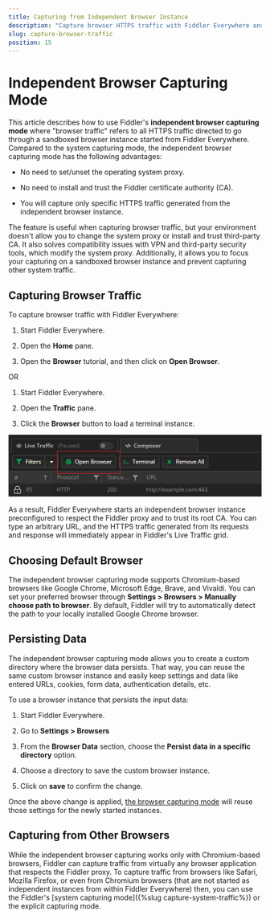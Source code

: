 ```yaml
---
title: Capturing from Independent Browser Instance
description: "Capture browser HTTPS traffic with Fiddler Everywhere and the independent browser capturing mode."
slug: capture-browser-traffic
position: 15
---
```


# Independent Browser Capturing Mode

This article describes how to use Fiddler's **independent browser capturing mode** where "browser traffic" refers to all HTTPS traffic directed to go through a sandboxed browser instance started from Fiddler Everywhere. Compared to the system capturing mode, the independent browser capturing mode has the following advantages:

- No need to set/unset the operating system proxy.

- No need to install and trust the Fiddler certificate authority (CA).

- You will capture only specific HTTPS traffic generated from the independent browser instance.

The feature is useful when capturing browser traffic, but your environment doesn't allow you to change the system proxy or install and trust third-party CA. It also solves compatibility issues with VPN and third-party security tools, which modify the system proxy. Additionally, it allows you to focus your capturing on a sandboxed browser instance and prevent capturing other system traffic.


## Capturing Browser Traffic

To capture browser traffic with Fiddler Everywhere:

1. Start Fiddler Everywhere.

1. Open the **Home** pane.

1. Open the **Browser** tutorial, and then click on **Open Browser**.

OR

1. Start Fiddler Everywhere.

1. Open the **Traffic** pane.

1. Click the **Browser** button to load a terminal instance.

![Use the "Browser" button to capture traffic from independent browser instance](../images/get-started/get-started-open-browser.png)

As a result, Fiddler Everywhere starts an independent browser instance preconfigured to respect the Fiddler proxy and to trust its root CA. You can type an arbitrary URL, and the HTTPS traffic generated from its requests and response will immediately appear in Fiddler's Live Traffic grid.

## Choosing Default Browser

The independent browser capturing mode supports Chromium-based browsers like Google Chrome, Microsoft Edge, Brave, and Vivaldi. You can set your preferred browser through **Settings > Browsers > Manually choose path to browser**. By default, Fiddler will try to automatically detect the path to your locally installed Google Chrome browser.


## Persisting Data

The independent browser capturing mode allows you to create a custom directory where the browser data persists. That way, you can reuse the same custom browser instance and easily keep settings and data like entered URLs, cookies, form data, authentication details, etc.

To use a browser instance that persists the input data:

1. Start Fiddler Everywhere.

1. Go to **Settings > Browsers**

1. From the **Browser Data** section, choose the **Persist data in a specific directory** option.

1. Choose a directory to save the custom browser instance.

1. Click on **save** to confirm the change.

Once the above change is applied, [the browser capturing mode](#capturing-browser-traffic) will reuse those settings for the newly started instances.


## Capturing from Other Browsers

While the independent browser capturing works only with Chromium-based browsers, Fiddler can capture traffic from virtually any browser application that respects the Fiddler proxy. To capture traffic from browsers like Safari, Mozilla Firefox, or even from Chromium browsers (that are not started as independent instances from within Fiddler Everywhere) then, you can use the Fiddler's [system capturing mode]({%slug capture-system-traffic%}) or the explicit capturing mode.